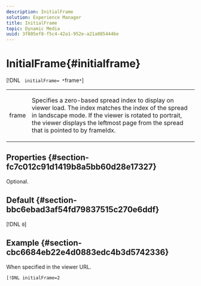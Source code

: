 ```yaml
---
description: InitialFrame
solution: Experience Manager
title: InitialFrame
topic: Dynamic Media
uuid: 3f805ef8-f5c4-42a1-952e-a21a0854446e
---
```


# InitialFrame{#initialframe}

 [!DNL ` initialFrame= *`frame`*`]

<table id="table_06B5F795889E402FB6BCEA4D882E1422"> 
 <tbody> 
  <tr> 
   <td colname="col1"> <p> <span class="codeph"><span class="varname"> frame</span></span> </p> </td> 
   <td colname="col2"> <p> Specifies a zero-based spread index to display on viewer load. The index matches the index of the spread in landscape mode. If the viewer is rotated to portrait, the viewer displays the leftmost page from the spread that is pointed to by <span class="codeph"> frameIdx</span>. </p> </td> 
  </tr> 
 </tbody> 
</table>

## Properties {#section-fc7c012c91d1419b8a5bb60d28e17327}

Optional.

## Default {#section-bbc6ebad3af54fd79837515c270e6ddf}

[!DNL `0`]

## Example {#section-cbc6684eb22e4d0883edc4b3d5742336}

When specified in the viewer URL. 

```
[!DNL initialFrame=2
```

